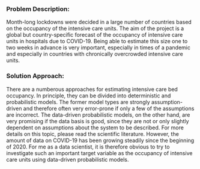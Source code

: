 ### **Problem Description:**
Month-long lockdowns were decided in a large number of countries based on the occupancy of the intensive care units. The aim of the project is a global but country-specific forecast of the occupancy of intensive care units in hospitals due to COVID-19. Being able to estimate this size one to two weeks in advance is very important, especially in times of a pandemic and especially in countries with chronically overcrowded intensive care units.

### **Solution Approach:**
There are a numberous approaches for estimating intensive care bed occupancy. In principle, they can be divided into deterministic and probabilistic models. The former model types are strongly assumption-driven and therefore often very error-prone if only a few of the assumptions are incorrect. The data-driven probabilistic models, on the other hand, are very promising if the data basis is good, since they are not or only slightly dependent on assumptions about the system to be described. For more details on this topic, please read the scientific literature. However, the amount of data on COVID-19 has been growing steadily since the beginning of 2020. For me as a data scientist, it is therefore obvious to try to investigate such an important target variable as the occupancy of intensive care units using data-driven probabilistic models.